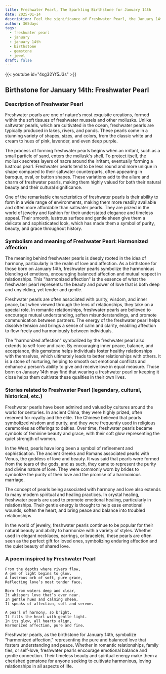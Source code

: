 ```yaml
---
title: Freshwater Pearl, The Sparkling Birthstone for January 14th
date: 2025-01-14
description: Feel the significance of Freshwater Pearl, the January 14th birthstone symbolizing Harmonized affection. Let its beauty and meaning brighten your day.
author: 365days
tags:
  - freshwater pearl
  - january
  - january 14th
  - birthstone
  - gemstone
  - jewel
draft: false
---
```


{{< youtube id="4sg32Yf5J3s" >}}

## Birthstone for January 14th: Freshwater Pearl

### Description of Freshwater Pearl

Freshwater pearls are one of nature’s most exquisite creations, formed within the soft tissues of freshwater mussels and other mollusks. Unlike saltwater pearls, which are cultivated in the ocean, freshwater pearls are typically produced in lakes, rivers, and ponds. These pearls come in a stunning variety of shapes, sizes, and colors, from the classic white and cream to hues of pink, lavender, and even deep purple.

The process of forming freshwater pearls begins when an irritant, such as a small particle of sand, enters the mollusk's shell. To protect itself, the mollusk secretes layers of nacre around the irritant, eventually forming a lustrous pearl. Freshwater pearls tend to be less round and more unique in shape compared to their saltwater counterparts, often appearing in baroque, oval, or button shapes. These variations add to the allure and charm of freshwater pearls, making them highly valued for both their natural beauty and their cultural significance.

One of the remarkable characteristics of freshwater pearls is their ability to form in a wide range of environments, making them more readily available and often more affordable than saltwater pearls. They are prized in the world of jewelry and fashion for their understated elegance and timeless appeal. Their smooth, lustrous surface and gentle sheen give them a delicate and sophisticated look, which has made them a symbol of purity, beauty, and grace throughout history.

### Symbolism and meaning of Freshwater Pearl: Harmonized affection

The meaning behind freshwater pearls is deeply rooted in the idea of harmony, particularly in the realm of love and affection. As a birthstone for those born on January 14th, freshwater pearls symbolize the harmonious blending of emotions, encouraging balanced affection and mutual respect in relationships. This "harmonized affection" is the essence of what the freshwater pearl represents: the beauty and power of love that is both deep and unyielding, yet tender and gentle.

Freshwater pearls are often associated with purity, wisdom, and inner peace, but when viewed through the lens of relationships, they take on a special role. In romantic relationships, freshwater pearls are believed to encourage mutual understanding, soften misunderstandings, and promote communication between partners. The energy of the freshwater pearl helps dissolve tension and brings a sense of calm and clarity, enabling affection to flow freely and harmoniously between individuals.

The "harmonized affection" symbolized by the freshwater pearl also extends to self-love and care. By encouraging inner peace, balance, and acceptance, this gemstone helps individuals foster healthy relationships with themselves, which ultimately leads to better relationships with others. It is a stone of nurturing, helping to smooth out emotional conflicts and enhance a person’s ability to give and receive love in equal measure. Those born on January 14th may find that wearing a freshwater pearl or keeping it close helps them cultivate these qualities in their own lives.

### Stories related to Freshwater Pearl (legendary, cultural, historical, etc.)

Freshwater pearls have been admired and valued by cultures around the world for centuries. In ancient China, they were highly prized, often reserved for royalty and the elite. The Chinese believed that pearls symbolized wisdom and purity, and they were frequently used in religious ceremonies as offerings to deities. Over time, freshwater pearls became symbols of feminine beauty and grace, with their soft glow representing the quiet strength of women.

In the West, pearls have long been a symbol of refinement and sophistication. The ancient Greeks and Romans associated pearls with Venus, the goddess of love and beauty. It was said that pearls were formed from the tears of the gods, and as such, they came to represent the purity and divine nature of love. They were commonly worn by brides to symbolize the purity of their love and the promise of a harmonious marriage.

The concept of pearls being associated with harmony and love also extends to many modern spiritual and healing practices. In crystal healing, freshwater pearls are used to promote emotional healing, particularly in relationships. Their gentle energy is thought to help ease emotional wounds, soften the heart, and bring peace and balance into troubled relationships.

In the world of jewelry, freshwater pearls continue to be popular for their natural beauty and ability to harmonize with a variety of styles. Whether used in elegant necklaces, earrings, or bracelets, these pearls are often seen as the perfect gift for loved ones, symbolizing enduring affection and the quiet beauty of shared love.

### A poem inspired by Freshwater Pearl

```
From the depths where rivers flow,  
A gem of light begins to glow.  
A lustrous orb of soft, pure grace,  
Reflecting love’s most tender face.  

Born from waters deep and clear,  
It whispers love that’s ever near.  
In gentle hues and calming sheen,  
It speaks of affection, soft and serene.  

A pearl of harmony, so bright,  
It fills the heart with gentle light.  
In its glow, all hearts align,  
Harmonized affection, pure and fine.  
```

Freshwater pearls, as the birthstone for January 14th, symbolize "harmonized affection," representing the pure and balanced love that fosters understanding and peace. Whether in romantic relationships, family ties, or self-love, freshwater pearls encourage emotional balance and gentle connection. Their timeless beauty and spiritual energy make them a cherished gemstone for anyone seeking to cultivate harmonious, loving relationships in all aspects of life.